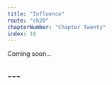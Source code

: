 ```yaml
---
title: "Influence"
route: "ch20"
chapterNumber: "Chapter Twenty"
index: 19
---
```


Coming soon...

## ---